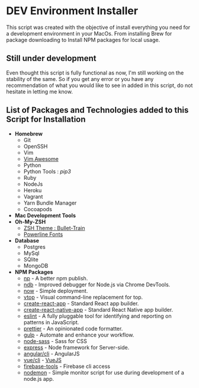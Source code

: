 # DEV Environment Installer

This script was created with the objective of install everything you need for a development environment in your MacOs. From installing Brew for package downloading to Install NPM packages for local usage.

## Still under development

Even thought this script is fully functional as now, I'm still working on the stability of the same. So if you get any error or you have any recommendation of what you would like to see in added in this script, do not hesitate in letting me know.

## List of Packages and Technologies added to this Script for Installation

- **Homebrew**
  - Git
  - OpenSSH
  - Vim
  - [Vim Awesome](https://github.com/amix/vimrc)
  - Python
  - Python Tools : _pip3_
  - Ruby
  - NodeJs
  - Heroku
  - Vagrant
  - Yarn Bundle Manager
  - Cocoapods
- **Mac Development Tools**
- **Oh-My-ZSH**
  - [ZSH Theme : Bullet-Train](https://github.com/caiogondim/bullet-train.zsh)
  - [Powerline Fonts](https://github.com/powerline/fonts)
- **Database**
  - Postgres
  - MySql
  - SQlite
  - MongoDB 
- **NPM Packages**
  - [np](https://www.npmjs.com/package/np) - A better npm publish.
  - [ndb](https://www.npmjs.com/package/ndb) - Improved debugger for Node.js via Chrome DevTools.
  - [now](https://www.npmjs.com/package/now) - Simple deployment.
  - [vtop](https://www.npmjs.com/package/vtop) - Visual command-line replacement for top.
  - [create-react-app](npmjs.com/package/create-react-app) - Standard React app builder.
  - [create-react-native-app](https://www.npmjs.com/package/create-react-native-app) - Standard React Native app builder.
  - [eslint](https://www.npmjs.com/package/eslint) - A fully pluggable tool for identifying and reporting on patterns in JavaScript.
  - [prettier](https://www.npmjs.com/package/prettier) - An opinionated code formatter.
  - [gulp](https://www.npmjs.com/package/gulp) - Automate and enhance your workflow.
  - [node-sass](https://www.npmjs.com/package/node-sass) - Sass for CSS
  - [express](https://www.npmjs.com/package/express) - Node framework for Server-side.
  - [angular/cli](https://www.npmjs.com/package/@angular/cli) - AngularJS
  - [vue/cli](https://www.npmjs.com/package/@vue/cli) - [VueJS](https://www.npmjs.com/package/@vue/cli)
  - [firebase-tools](https://www.npmjs.com/package/firebase-tools) - Firebase cli access
  - [nodemon](https://www.npmjs.com/package/nodemon) - Simple monitor script for use during development of a node.js app.